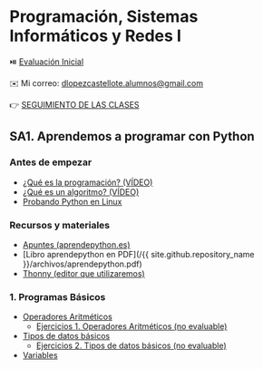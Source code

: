 # Programación, Sistemas Informáticos y Redes I

⏯️ [Evaluación Inicial](https://forms.office.com/e/mDgsBm67gz)

✉️ Mi correo: [dlopezcastellote.alumnos@gmail.com
](mailto:dlopezcastellote.alumnos@gmail.com
)

👉 [SEGUIMIENTO DE LAS CLASES](https://docs.google.com/document/d/e/2PACX-1vROLrEqFPE4PiorYZl_UUnnRL5TklTQLfNV5j5QzbEEwoCukWUllsmdTqs1Hg6Jp8KUTtrkpIPFg2Vg/pub)

## SA1. Aprendemos a programar con Python

### Antes de empezar

- [¿Qué es la programación? (VÍDEO)](https://youtu.be/7vbi-OCFZEY)
- [¿Qué es un algoritmo? (VÍDEO)](https://youtu.be/U3CGMyjzlvM)
- [Probando Python en Linux](./probando-python-linux.md)

### Recursos y materiales

- [Apuntes (aprendepython.es)](https://aprendepython.es/)
- [Libro aprendepython en PDF](/{{ site.github.repository_name }}/archivos/aprendepython.pdf)
- [Thonny (editor que utilizaremos)](https://thonny.org/)

### 1. Programas Básicos

- [Operadores Aritméticos](./1-operadores-aritmeticos/apuntes.md)
    - [Ejercicios 1. Operadores Aritméticos (no evaluable)](./1-operadores-aritmeticos/ejercicios.md)
- [Tipos de datos básicos](./2-tipos-de-datos-basicos/apuntes.md)
    - [Ejercicios 2. Tipos de datos básicos (no evaluable)](./2-tipos-de-datos-basicos/ejercicios.md)
- [Variables](./3-variables/apuntes.md)
<!--
    - [Ejercicios 3. Variables (no evaluable)](./3-variables/3-Ejercicios_de_Variables.pdf)
-->
